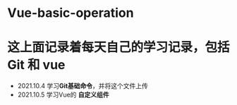 # Vue-basic-operation
# 这上面记录着每天自己的学习记录，包括Git 和 vue

- 2021.10.4 学习**Git基础命令**，并将这个文件上传
- 2021.10.5 学习Vue的 **自定义组件**
